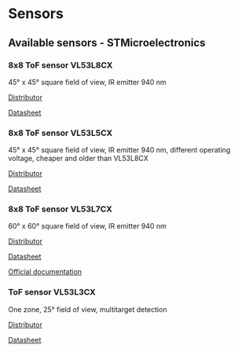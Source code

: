 # Sensors
## Available sensors - STMicroelectronics
### 8x8 ToF sensor VL53L8CX
45° x 45° square field of view, IR emitter 940 nm

[Distributor](https://cz.mouser.com/ProductDetail/STMicroelectronics/VL53L8CHV0GC-1?qs=1Kr7Jg1SGW%2FbHbziwKnj9A%3D%3D)

[Datasheet](https://cz.mouser.com/pdfDocs/vl53l8ch.pdf)

### 8x8 ToF sensor VL53L5CX
45° x 45° square field of view, IR emitter 940 nm, different operating voltage, cheaper and older than VL53L8CX

[Distributor](https://cz.mouser.com/ProductDetail/STMicroelectronics/VL53L5CXV0GC-1?qs=QNEnbhJQKvZPmRJw6ASPyw%3D%3D)

[Datasheet](https://cz.mouser.com/datasheet/2/389/vl53l5cx-2886943.pdf)

### 8x8 ToF sensor VL53L7CX
60° x 60° square field of view, IR emitter 940 nm

[Distributor](https://cz.mouser.com/ProductDetail/STMicroelectronics/VL53L7CXV0GC-1?qs=Znm5pLBrcAJT31SCy%252Bo4iQ%3D%3D)

[Datasheet](https://cz.mouser.com/datasheet/2/389/vl53l7cx-3074793.pdf)

[Official documentation](https://www.st.com/en/imaging-and-photonics-solutions/vl53l7cx.html#documentation)


### ToF sensor VL53L3CX
One zone, 25° field of view, multitarget detection

[Distributor](https://cz.mouser.com/ProductDetail/STMicroelectronics/VL53L3CXV0DH-1?qs=OlC7AqGiEDl6J00dxEJKnQ%3D%3D)

[Datasheet](https://cz.mouser.com/datasheet/2/389/vl53l3cx-1799823.pdf)

